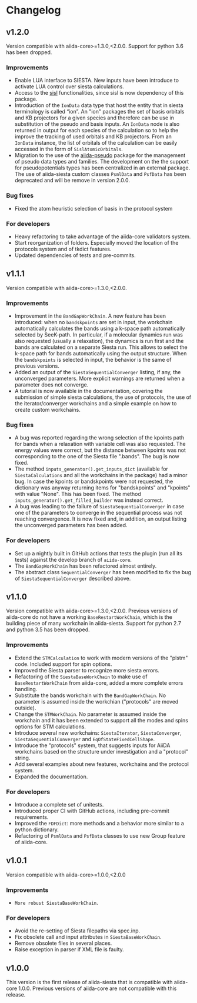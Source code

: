 # Changelog

## v1.2.0

Version compatible with aiida-core>=1.3.0,<2.0.0.
Support for python 3.6 has been dropped.

### Improvements
- Enable LUA interface to SIESTA. New inputs have been introduce to activate LUA control
  over siesta calculations.
- Access to the [sisl](https://github.com/zerothi/sisl) functionalities, since sisl is now
  dependency of this package.
- Introduction of the `IonData` data type that host the entity that in siesta terminology is called “ion”.
  An "ion" packages the set of basis orbitals and KB projectors for a given species and therefore
  can be use in substitution of the pseudo and basis inputs.
  An `IonData` node is also returned in output for each species of the calculation so to help
  the improve the tracking of used orbitals and KB projectors.
  From an `IonData` instance, the list of orbitals of the calculation can be easily accessed in the form
  of `SislAtomicOrbitals`.
- Migration to the use of the [aiida-pseudo](https://github.com/aiidateam/aiida-pseudo) package for the
  management of pseudo data types and families. The development on the the support for pseudopotentials
  types has been centralized in an external package. The use of aiida-siesta custom classes `PsmlData`
  and `PsfData` has been deprecated and will be remove in version 2.0.0.

### Bug fixes
- Fixed the atom heuristic selection of basis in the protocol system

### For developers
- Heavy refactoring to take advantage of the aiida-core validators system.
- Start reorganization of folders. Especially moved the location of the protocols
  system and of tkdict features.
- Updated dependencies of tests and pre-commits.

## v1.1.1

Version compatible with aiida-core>=1.3.0,<2.0.0.

### Improvements
- Improvement in the `BandGapWorkChain`. A new feature has been introduced:
  when no `bandskpoints` are set in input, the workchain automatically calculates the bands
  using a k-space path automatically selected by SeeK-path.
  In particular, if a molecular dynamics run was also requested (usually a relaxation),
  the dynamics is run first and the bands are calculated on a separate Siesta run. This
  allows to select the k-space path for bands automatically using the output structure.
  When the `bandskpoints` is selected in input, the behavior is the same of previous versions.
- Added an output of the `SiestaSequentialConverger` listing, if any,
  the unconverged parameters. More explicit warnings are returned when a parameter
  does not converge.
- A tutorial is now available in the documentation, covering the submission of simple siesta
  calculations, the use of protocols, the use of the iterator/converger workchains and
  a simple example on how to create custom workchains.

### Bug fixes
- A bug was reported regarding the wrong selection of the kpoints path for bands
  when a relaxation with variable cell was also requested. The energy values were correct,
  but the distance between kpoints was not corresponding to the one of the Siesta
  file ".bands". The bug is now fixed.
- The method `inputs_generator().get_inputs_dict` (available for `SiestaCalculations` and
  all the workchains in the package) had a minor bug. In case the kpoints or bandskpoints
  were not requested, the dictionary was anyway returning items for "bandskpoints"
  and "kpoints" with value "None". This has been fixed.
  The method `inputs_generator().get_filled_builder` was instead correct.
- A bug was leading to the failure of `SiestaSequentialConverger` in case one of
  the parameters to converge in the sequential process was not reaching convergence.
  It is now fixed and, in addition, an output listing the unconverged parameters has been
  added.

### For developers
- Set up a nightly built in GitHub actions that tests the plugin (run all its tests)
  against the develop branch of `aiida-core`.
- The `BandGapWorkChain` has been refactored almost entirely.
- The abstract class `SequentialConverger` has been modified to fix the bug
  of `SiestaSequentialConverger` described above.

## v1.1.0

Version compatible with aiida-core>=1.3.0,<2.0.0. Previous versions of aiida-core do not have a working `BaseRestartWorkChain`, which is the building piece of many workchain in aiida-siesta.
Support for python 2.7 and python 3.5 has been dropped.

### Improvements
- Extend the `STMCalculation` to work with modern versions of the "plstm" code. Included support for spin options.
- Improved the Siesta parser to recognize more siesta errors.
- Refactoring of the `SiestaBaseWorkChain` to make use of `BaseRestartWorkChain` from aiida-core, added a more complete errors handling.
- Substitute the bands workchain with the `BandGapWorkChain`. No parameter is assumed inside the workchian ("protocols" are moved outside).
- Change the `STMWorkChain`. No parameter is assumed inside the workchain and it has been extended to support all the modes and spins options for STM calculations.
- Introduce several new workchains: `SiestaIterator`, `SiestaConverger`, `SiestaSequentialConverger` and `EqOfStateFixedCellShape`.
- Introduce the "protocols" system, that suggests inputs for AiiDA workchains based on the structure under investigation and a "protocol" string.
- Add several examples about new features, workchains and the protocol system.
- Expanded the documentation.

### For developers
- Introduce a complete set of unitests.
- Introduced proper CI with GitHub actions, including pre-commit requirements.
- Improved the `FDFDict`: more methods and a behavior more similar to a python dictionary.
- Refactoring of `PsmlData` and `PsfData` classes to use new Group feature of aiida-core.


## v1.0.1

Version compatible with aiida-core>=1.0.0,<2.0.0

### Improvements
- `More robust SiestaBaseWorkChain`.

### For developers
- Avoid the re-setting of Siesta filepaths via spec.inp.
- Fix obsolete call and input attributes in `SiestaBaseWorkChain`.
- Remove obsolete files in several places.
- Raise exception in parser if XML file is faulty.

## v1.0.0

This version is the first release of aiida-siesta that is compatible with aiida-core 1.0.0. Previous versions of aiida-core are not compatible with this release.
